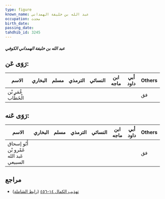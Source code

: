 ```yaml
---
type: figure
known_name: عبد الله بن خليفة الهمداني
occupation: محدث
birth_date:
passing_date:
tahdhib_id: 3245
---
```

##### عبد الله بن خليفة الهمداني الكوفي

## رَوَى عَن:
| الاسم                | البخاري | مسلم | الترمذي | النسائي | ابن ماجه | أبي داود | Others |
| -------------------- | ------- | ---- | ------- | ------- | -------- | -------- | ------ |
| عُمَر بْن الْخَطَّاب |         |      |         |         |          |          | فق     |
## رَوَى عَنه:
| الاسم                                    | البخاري | مسلم | الترمذي | النسائي | ابن ماجه | أبي داود | Others |
| ---------------------------------------- | ------- | ---- | ------- | ------- | -------- | -------- | ------ |
| أَبُو إسحاق عَمْرو بْن عَبد الله السبيعي |         |      |         |         |          |          | فق     |
## مراجع
- [تهذيب الكمال ١٤-٤٥٦](obsidian://open?vault=Tahdhib-al-Kamal&file=Figures/٣٢٤٥-عبد%20الله%20بن%20خليفة%20الهمداني%20الكوفي) ([رابط الشاملة](https://shamela.ws/book/3722/7384))